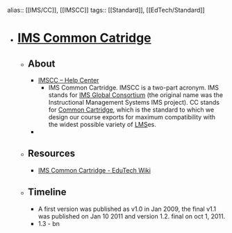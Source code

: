 alias:: [[IMS/CC]], [[IMSCC]]
tags:: [[Standard]], [[EdTech/Standard]]

- # [IMS Common Catridge](https://www.1edtech.org/standards/cc)
	- ## About
		- [IMSCC – Help Center](https://support.nroc.org/hc/en-us/articles/201025057-IMSCC)
			- IMS Common Cartridge. IMSCC is a two-part acronym. IMS stands for [IMS Global Consortium](imsglobal.org) (the original name was the Instructional Management Systems IMS project). CC stands for [Common Cartridge](http://www.imsglobal.org/cc/index.html), which is the standard to which we design our course exports for maximum compatibility with the widest possible variety of [LMS](https://nrocnetwork.zendesk.com/entries/20355856-LMS "Learning Management System")es.
		-
	- ## Resources
		- [IMS Common Cartridge - EduTech Wiki](https://edutechwiki.unige.ch/en/IMS_Common_Cartridge)
	- ## Timeline
		- A first version was published as v1.0 in Jan 2009, the final v1.1 was published on Jan 10 2011 and version 1.2. final on oct 1, 2011.
		- 1.3 - bn